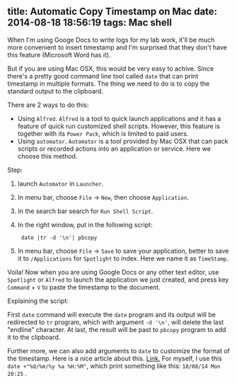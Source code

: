 title: Automatic Copy Timestamp on Mac
date: 2014-08-18 18:56:19
tags: Mac shell
---
When I'm using Googe Docs to write logs for my lab work, it'll be much more convenient to insert timestamp and I'm surprised that they don't have this feature (Microsoft Word has it). 

But if you are using Mac OSX, this would be very easy to achive. Since there's a pretty good command line tool called `date` that can print timestamp in multiple formats. The thing we need to do is to copy the standard output to the clipboard. 

There are 2 ways to do this:

* Using `Alfred`. `Alfred` is a tool to quick launch applications and it has a feature of quick run customized shell scripts. However, this feature is together with its `Power Pack`, which is limited to paid users. 
* Using `automator`. `Automator` is a tool provided by Mac OSX that can pack scripts or recorded actions into an application or service. Here we choose this method.

Step:

1. launch `Automator` in `Launcher`. 
2. In menu bar, choose `File` -> `New`, then choose `Application`.
3. In the search bar search for `Run Shell Script`.
4. In the right window, put in the following script:

        date |tr -d '\n'| pbcopy

5. In menu bar, choose `File` -> `Save` to save your application, better to save it to `/Applications` for `Spotlight` to index. Here we name it as `TimeStamp`.

Voila! Now when you are using Google Docs or any other text editor, use `Spotlight` or `Alfred` to launch the application we just created, and press key `Command` + `V` to paste the timestamp to the document.

Explaining the script:

First `date` command will execute the `date` program and its output will be redirected to `tr` program, which with argument `-d '\n'`, will delete the last "endline" character. At last, the result will be past to `pbcopy` program to add it to the clipboard.

Further more, we can also add arguments to `date` to customize the format of the timestamp. Here is a nice article about this. [Link.](http://www.cyberciti.biz/faq/linux-unix-formatting-dates-for-display/) For myself, I use this `date +"%d/%m/%y %a %H:%M"`, which print something like this: `18/08/14 Mon 20:25` .